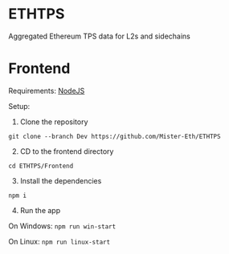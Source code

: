 # ETHTPS
Aggregated Ethereum TPS data for L2s and sidechains

# Frontend

Requirements: [NodeJS](https://nodejs.org/en/download/)

Setup:

1. Clone the repository

  ```git clone --branch Dev https://github.com/Mister-Eth/ETHTPS```
  
2. CD to the frontend directory

  ```cd ETHTPS/Frontend```
  
3. Install the dependencies

  ```npm i```
  
4. Run the app

  On Windows: ```npm run win-start```
  
  On Linux: ```npm run linux-start```
